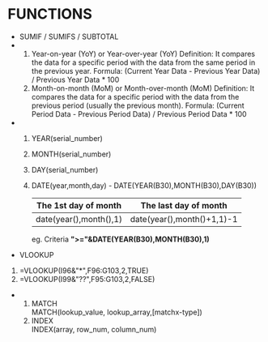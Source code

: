 # FUNCTIONS
* SUMIF / SUMIFS / SUBTOTAL 
* 1. Year-on-year (YoY) or Year-over-year (YoY)
      Definition: It compares the data for a specific period with the data from the same period in the previous year.
      Formula: (Current Year Data - Previous Year Data) / Previous Year Data * 100
  2. Month-on-month (MoM) or Month-over-month (MoM)
      Definition: It compares the data for a specific period with the data from the previous period (usually the previous month).
      Formula: (Current Period Data - Previous Period Data) / Previous Period Data * 100
* 1. YEAR(serial_number) 
  2. MONTH(serial_number) 
  3. DAY(serial_number)
  4. DATE(year,month,day)  -  DATE(YEAR(B30),MONTH(B30),DAY(B30)) 
  
      | The 1st day of month      | The last day of month |
      | ----------- | ----------- |
      | date(year(),month(),1) | date(year(),month()+1,1)-1 |
      
       eg. Criteria **">="&DATE(YEAR(B30),MONTH(B30),1)**
* VLOOKUP
 1. =VLOOKUP(I96&"*",F96:G103,2,TRUE)
 2. =VLOOKUP(I99&"??",F95:G103,2,FALSE)
* 1. MATCH   
    MATCH(lookup_value, lookup_array,[matchx-type])
   2. INDEX   
    INDEX(array, row_num, column_num)
  

	
